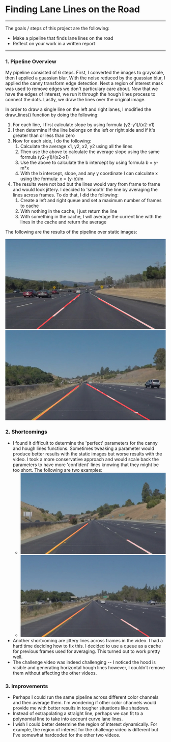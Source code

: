 # **Finding Lane Lines on the Road** 

---

The goals / steps of this project are the following:
* Make a pipeline that finds lane lines on the road
* Reflect on your work in a written report


[//]: # (Image References)

[image1]: ./test_images_output/solidWhiteCurve.jpg "solidWhiteCurve"
[image2]: ./test_images_output/solidWhiteRight.jpg "solidWhiteRight"
[image3]: ./test_images_output/solidYellowCurve.jpg "solidYellowCurve"
[image4]: ./test_images_output/solidYellowCurve2.jpg "solidYellowCurve2"
[image5]: ./test_images_output/solidYellowLeft.jpg "solidYellowLeft"
[image6]: ./test_images_output/whiteCarLaneSwitch.jpg "whiteCarLaneSwitch"

---

### 1. Pipeline Overview

My pipeline consisted of 6 steps. First, I converted the images to grayscale, then I applied a guassian blur. With the noise reduced by the guassian blur, I applied the canny transform edge detection. Next a region of interest mask was used to remove edges we don't particulary care about. Now that we have the edges of interest, we run it through the hough lines process to connect the dots. Lastly, we draw the lines over the original image.

In order to draw a single line on the left and right lanes, I modified the draw_lines() function by doing the following:

1. For each line, I first calculate slope by using formula (y2-y1)/(x2-x1)
1. I then determine if the line belongs on the left or right side and if it's greater than or less than zero
1. Now for each side, I do the following:
    1. Calculate the average x1, y2, x2, y2 using all the lines
    1. Then use the above to calculate the average slope using the same formula (y2-y1)/(x2-x1)
    1. Use the above to calculate the b intercept by using formula b = y-m*x
    1. With the b intercept, slope, and any y coordinate I can calculate x using the formula: x = (y-b)/m
1. The results were not bad but the lines would vary from frame to frame and would look jittery. I decided to 'smooth' the line by averaging the lines across frames. To do that, I did the following:
    1. Create a left and right queue and set a maximum number of frames to cache
    1. With nothing in the cache, I just return the line
    1. With something in the cache, I will average the current line with the lines in the cache and return the average

The following are the results of the pipeline over static images:

![alt text][image1]
![alt text][image3]

### 2. Shortcomings

* I found it difficult to determine the 'perfect' parameters for the canny and hough lines functions. Sometimes tweaking a parameter would produce better results with the static images but worse results with the video. I took a more conservative approach and would scale back the parameters to have more 'confident' lines knowing that they might be too short. The following are two examples:
  * ![alt text][image4]
  * ![alt text][image5]
* Another shortcoming are jittery lines across frames in the video. I had a hard time deciding how to fix this. I decided to use a queue as a cache for previous frames used for averaging. This turned out to work pretty well.
* The challenge video was indeed challenging -- I noticed the hood is visible and generating horizontal hough lines however, I couldn't remove them without affecting the other videos.

### 3. Improvements

* Perhaps I could run the same pipeline across different color channels and then average them. I'm wondering if other color channels would provide me with better results in tougher situations like shadows.
* Instead of extrapolating a straight line, perhaps we can fit to a polynomial line to take into account curve lane lines.
* I wish I could better determine the region of interest dynamically. For example, the region of interest for the challenge video is different but I've somewhat hardcoded for the other two videos.
